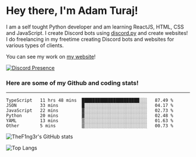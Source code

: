 # Hey there, I'm Adam Turaj!

I am a self tought Python developer and am learning ReactJS, HTML, CSS and JavaScript. I create Discord bots using [discord.py](https://github.com/Rapptz/discord.py) and create websites! I do freelancing in my freetime creating Discord bots and websites for various types of clients.

You can see my work on [my website](https://adamturaj.com)!

[![Discord Presence](https://lanyard.cnrad.dev/api/374147012599218176)](https://discord.com/users/374147012599218176)

### Here are some of my Github and coding stats!

---

<!--START_SECTION:waka-->

```text
TypeScript   11 hrs 48 mins  ██████████████████████░░░   87.49 %
JSON         33 mins         █░░░░░░░░░░░░░░░░░░░░░░░░   04.17 %
JavaScript   22 mins         ▓░░░░░░░░░░░░░░░░░░░░░░░░   02.73 %
Python       20 mins         ▓░░░░░░░░░░░░░░░░░░░░░░░░   02.48 %
YAML         13 mins         ▒░░░░░░░░░░░░░░░░░░░░░░░░   01.63 %
Other        5 mins          ▒░░░░░░░░░░░░░░░░░░░░░░░░   00.73 %
```

<!--END_SECTION:waka-->

![TheF1ng3r's GitHub stats](https://github-readme-stats.vercel.app/api?username=thef1ng3r&count_private=true&theme=dark)

![Top Langs](https://github-readme-stats.vercel.app/api/top-langs/?username=thef1ng3r&layout=compact&count_private=true&theme=dark)

